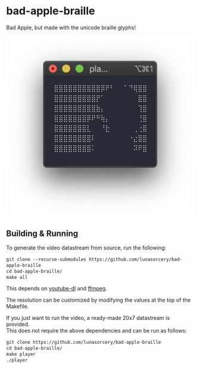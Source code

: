 # bad-apple-braille

Bad Apple, but made with the unicode braille glyphs!

![](docs/screenshot.png)

## Building & Running

To generate the video datastream from source, run the following:

```
git clone --recurse-submodules https://github.com/lunasorcery/bad-apple-braille
cd bad-apple-braille/
make all
```

This depends on [youtube-dl](https://github.com/ytdl-org/youtube-dl) and [ffmpeg](https://ffmpeg.org/).

The resolution can be customized by modifying the values at the top of the Makefile.

If you just want to run the video, a ready-made 20x7 datastream is provided.  
This does not require the above dependencies and can be run as follows:

```
git clone https://github.com/lunasorcery/bad-apple-braille
cd bad-apple-braille/
make player
./player
```
